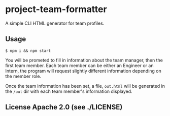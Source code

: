 # project-team-formatter

A simple CLI HTML generator for team profiles.

## Usage

```nolang
$ npm i && npm start
```

You will be prometed to fill in information about the team
manager, then the first team member. Each team member
can be either an Engineer or an Intern, the program will request slightly
different information depending on the member role.

Once the team information has been set, a file, `out.html`
will be generated in the `/out` dir with each team member's information
displayed.

## License Apache 2.0 (see ./LICENSE)
